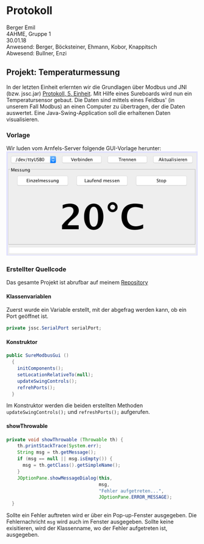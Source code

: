 # Protokoll
  Berger Emil  
  4AHME, Gruppe 1  
  30.01.18  
  Anwesend: Berger, Böcksteiner, Ehmann, Kobor, Knappitsch  
  Abwesend: Bullner, Enzi
  
## Projekt: Temperaturmessung
In der letzten Einheit erlernten wir die Grundlagen über Modbus und JNI (bzw. jssc.jar) [Protokoll, 5. Einheit](https://github.com/HTLMechatronics/m14-la1-sx/blob/Beremm14/beremm14/README_2018-1-23.md). Mit Hilfe eines Sureboards wird nun ein Temperatursensor gebaut. Die Daten sind mittels eines Feldbus' (in unserem Fall Modbus) an einen Computer zu übertragen, der die Daten auswertet. Eine Java-Swing-Application soll die erhaltenen Daten visualisieren.

### Vorlage
Wir luden vom Arnfels-Server folgende GUI-Vorlage herunter:
![Anfang](https://github.com/beremm14/Temperaturmessung_sure/blob/master/Screenshots/Anfang_2018-01-30.png)

### Erstellter Quellcode
Das gesamte Projekt ist abrufbar auf meinem [Repository](https://github.com/beremm14/Temperaturmessung_sure)

#### Klassenvariablen
Zuerst wurde ein Variable erstellt, mit der abgefrag werden kann, ob ein Port geöffnet ist.
```java
private jssc.SerialPort serialPort;
```

#### Konstruktor
```java
public SureModbusGui ()
  {
    initComponents();
    setLocationRelativeTo(null);
    updateSwingControls();
    refrehPorts();
  }
```
Im Konstruktor werden die beiden erstellten Methoden `updateSwingControls();` und `refreshPorts();` aufgerufen.

#### showThrowable
```java
private void showThrowable (Throwable th) {
    th.printStackTrace(System.err);
    String msg = th.getMessage();
    if (msg == null || msg.isEmpty()) {
      msg = th.getClass().getSimpleName();
    }
    JOptionPane.showMessageDialog(this,
                                  msg,
                                  "Fehler aufgetreten...",
                                  JOptionPane.ERROR_MESSAGE);
  }
```
Sollte ein Fehler auftreten wird er über ein Pop-up-Fenster ausgegeben. Die Fehlernachricht `msg` wird auch im Fenster ausgegeben. Sollte keine exisitieren, wird der Klassenname, wo der Fehler aufgetreten ist, ausgegeben.

#### 
